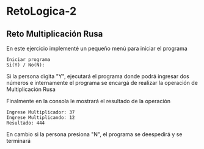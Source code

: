 # RetoLogica-2
## Reto Multiplicación Rusa
En este ejercicio implementé un pequeño menú para iniciar el programa
```terminal
Iniciar programa
Si(Y) / No(N):  
```
Si la persona digita "Y", ejecutará el programa donde podrá ingresar dos números e internamente el programa se encargá de realizar la operación de Multiplicación Rusa

Finalmente en la consola le mostrará el resultado de la operación 

```terminal
Ingrese Multiplicador: 37
Ingrese Multiplicando: 12
Resultado: 444
```

En cambio si la persona presiona "N", el programa se deespedirá y se terminará


